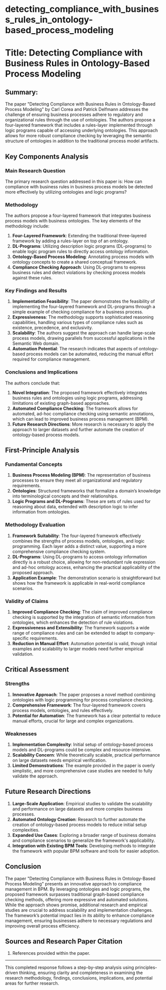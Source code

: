 # detecting_compliance_with_business_rules_in_ontology-based_process_modeling

# Title: Detecting Compliance with Business Rules in Ontology-Based Process Modeling

## Summary:
The paper "Detecting Compliance with Business Rules in Ontology-Based Process Modeling" by Carl Corea and Patrick Delfmann addresses the challenge of ensuring business processes adhere to regulatory and organizational rules through the use of ontologies. The authors propose a four-layered framework that includes a rules-layer implemented through logic programs capable of accessing underlying ontologies. This approach allows for more robust compliance checking by leveraging the semantic structure of ontologies in addition to the traditional process model artifacts.

## Key Components Analysis

### Main Research Question
The primary research question addressed in this paper is: How can compliance with business rules in business process models be detected more effectively by utilizing ontologies and logic programs?

### Methodology
The authors propose a four-layered framework that integrates business process models with business ontologies. The key elements of the methodology include:
1. **Four-Layered Framework**: Extending the traditional three-layered framework by adding a rules-layer on top of an ontology.
2. **DL-Programs**: Utilizing description logic programs (DL-programs) to enable logic program rules to directly access ontology information.
3. **Ontology-Based Process Modeling**: Annotating process models with ontology concepts to create a shared conceptual framework.
4. **Compliance Checking Approach**: Using DL-programs to express business rules and detect violations by checking process models against these rules.

### Key Findings and Results
1. **Implementation Feasibility**: The paper demonstrates the feasibility of implementing the four-layered framework and DL-programs through a simple example of checking compliance for a business process.
2. **Expressiveness**: The methodology supports sophisticated reasoning capabilities, handling various types of compliance rules such as existence, precedence, and exclusivity.
3. **Scalability**: The authors suggest the approach can handle large-scale process models, drawing parallels from successful applications in the Semantic Web domain.
4. **Automation Potential**: The research indicates that aspects of ontology-based process models can be automated, reducing the manual effort required for compliance management.

### Conclusions and Implications
The authors conclude that:
1. **Novel Integration**: The proposed framework effectively integrates business rules and ontologies using logic programs, addressing limitations of existing graph-based approaches.
2. **Automated Compliance Checking**: The framework allows for automated, ad-hoc compliance checking using semantic annotations, which can lead to improved business process management (BPM).
3. **Future Research Directions**: More research is necessary to apply the approach to larger datasets and further automate the creation of ontology-based process models.

## First-Principle Analysis

### Fundamental Concepts
1. **Business Process Modeling (BPM)**: The representation of business processes to ensure they meet all organizational and regulatory requirements.
2. **Ontologies**: Structured frameworks that formalize a domain’s knowledge into terminological concepts and their relationships.
3. **Logic Programs and DL-Programs**: These are sets of rules used for reasoning about data, extended with description logic to infer information from ontologies.

### Methodology Evaluation
1. **Framework Suitability**: The four-layered framework effectively combines the strengths of process models, ontologies, and logic programming. Each layer adds a distinct value, supporting a more comprehensive compliance checking system.
2. **DL-Programs**: Using DL-programs to access ontology information directly is a robust choice, allowing for non-redundant rule expression and ad-hoc ontology access, enhancing the practical applicability of the proposed approach.
3. **Application Example**: The demonstration scenario is straightforward but shows how the framework is applicable in real-world compliance scenarios.

### Validity of Claims
1. **Improved Compliance Checking**: The claim of improved compliance checking is supported by the integration of semantic information from ontologies, which enhances the detection of rule violations.
2. **Expressiveness and Extensibility**: The framework supports a wide range of compliance rules and can be extended to adapt to company-specific requirements.
3. **Reduction in Manual Effort**: Automation potential is valid, though initial examples and scalability to larger models need further empirical validation.

## Critical Assessment

### Strengths
1. **Innovative Approach**: The paper proposes a novel method combining ontologies with logic programming for process compliance checking.
2. **Comprehensive Framework**: The four-layered framework covers process models, ontologies, and rules effectively.
3. **Potential for Automation**: The framework has a clear potential to reduce manual efforts, crucial for large and complex organizations.

### Weaknesses
1. **Implementation Complexity**: Initial setup of ontology-based process models and DL-programs could be complex and resource-intensive.
2. **Scalability Concern**: While theoretically scalable, practical performance on large datasets needs empirical verification.
3. **Limited Demonstrations**: The example provided in the paper is overly simplistic, and more comprehensive case studies are needed to fully validate the approach.

## Future Research Directions
1. **Large-Scale Application**: Empirical studies to validate the scalability and performance on large datasets and more complex business processes.
2. **Automated Ontology Creation**: Research to further automate the creation of ontology-based process models to reduce initial setup complexities.
3. **Expanded Use Cases**: Exploring a broader range of business domains and compliance scenarios to generalize the framework's applicability.
4. **Integration with Existing BPM Tools**: Developing methods to integrate the framework with popular BPM software and tools for easier adoption.

## Conclusion
The paper "Detecting Compliance with Business Rules in Ontology-Based Process Modeling" presents an innovative approach to compliance management in BPM. By leveraging ontologies and logic programs, the proposed framework surpasses traditional graph-based compliance checking methods, offering more expressive and automated solutions. While the approach shows promise, additional research and empirical studies are crucial to address scalability and implementation challenges. The framework’s potential impact lies in its ability to enhance compliance management, ensuring businesses adhere to necessary regulations and improving overall process efficiency.

## Sources and Research Paper Citation
1. References provided within the paper.

___

This completed response follows a step-by-step analysis using principles-driven thinking, ensuring clarity and completeness in examining the research methodology, findings, conclusions, implications, and potential areas for further research.